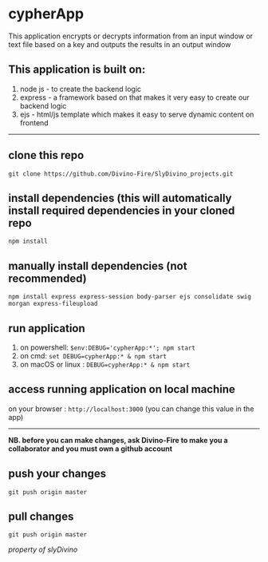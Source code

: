 # cypherApp

This application encrypts or decrypts information from an input window or text file based on a key
and outputs the results in an output window

## This application is built on:
 1. node js - to create the backend logic
 2. express - a framework based on that makes it very easy to create our backend logic
 3. ejs - html/js template which makes it easy to serve dynamic content on frontend 

 ---
 

## clone this repo
```
git clone https://github.com/Divino-Fire/SlyDivino_projects.git

```
## install dependencies (this will automatically install required dependencies in your cloned repo
```
npm install

```
## manually install dependencies (not recommended)
```
npm install express express-session body-parser ejs consolidate swig morgan express-fileupload

```

## run application
1. on powershell: `$env:DEBUG='cypherApp:*'; npm start` 
2. on cmd: `set DEBUG=cypherApp:* & npm start`
3. on macOS or linux : `DEBUG=cypherApp:* & npm start`

## access running application on local machine
on your browser : `http://localhost:3000` (you can change this value in the app)

---

**NB. before you can make changes, ask Divino-Fire to make you a collaborator and you must own a github account**


## push your changes
```
git push origin master

```
## pull changes
```
git push origin master

```



*property of slyDivino*
